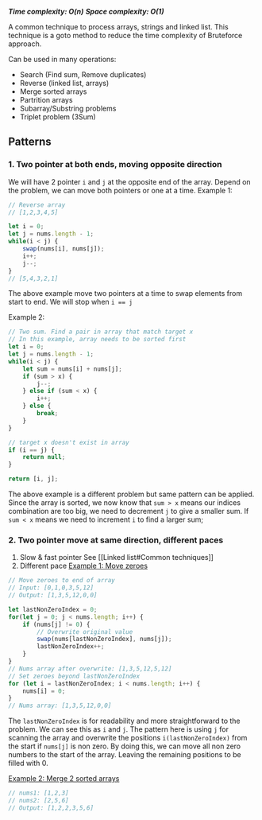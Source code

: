 **_Time complexity: O(n)_**
**_Space complexity: O(1)_**

A common technique to process arrays, strings and linked list. This technique is a goto method to reduce the time complexity of Bruteforce approach.

Can be used in many operations:
- Search (Find sum, Remove duplicates)
- Reverse (linked list, arrays)
- Merge sorted arrays
- Partrition arrays
- Subarray/Substring problems
- Triplet problem (3Sum)

## Patterns
### 1. Two pointer at both ends, moving opposite direction
We will have 2 pointer `i` and `j` at the opposite end of the array. Depend on the problem, we can move both pointers or one at a time.
Example 1:
```typescript
// Reverse array
// [1,2,3,4,5]

let i = 0;
let j = nums.length - 1;
while(i < j) {
	swap(nums[i], nums[j]);
	i++;
	j--;
}
// [5,4,3,2,1]
```
The above example move two pointers at a time to swap elements from start to end. We will stop when `i == j`

Example 2:
```typescript
// Two sum. Find a pair in array that match target x
// In this example, array needs to be sorted first
let i = 0;
let j = nums.length - 1;
while(i < j) {
	let sum = nums[i] + nums[j];
	if (sum > x) {
		j--;
	} else if (sum < x) {
		i++;
	} else {
		break;
	}
}

// target x doesn't exist in array
if (i == j) {
	return null;
}

return [i, j];

```
The above example is a different problem but same pattern can be applied. Since the array is sorted, we now know that `sum > x` means our indices combination are too big, we need to decrement `j` to give a smaller sum. If `sum < x` means we need to increment `i` to find a larger sum;
### 2. Two pointer move at same direction, different paces
1. Slow & fast pointer 
	See [[Linked list#Common techniques]]
2. Different pace
	[Example 1: Move zeroes](https://leetcode.com/problems/move-zeroes/)
```typescript
// Move zeroes to end of array
// Input: [0,1,0,3,5,12]
// Output: [1,3,5,12,0,0]

let lastNonZeroIndex = 0;
for(let j = 0; j < nums.length; i++) {
	if (nums[j] != 0) {
		// Overwrite original value
		swap(nums[lastNonZeroIndex], nums[j]);
		lastNonZeroIndex++;
	}
}
// Nums array after overwrite: [1,3,5,12,5,12]
// Set zeroes beyond lastNonZeroIndex
for (let i = lastNonZeroIndex; i < nums.length; i++) {
	nums[i] = 0;
}
// Nums array: [1,3,5,12,0,0]
```
The `lastNonZeroIndex` is for readability and more straightforward to the problem. We can see this as `i` and `j`. The pattern here is using `j` for scanning the array and overwrite the positions `i(lastNonZeroIndex)` from the start if `nums[j]` is non zero. By doing this, we can move all non zero numbers to the start of the array. Leaving the remaining positions to be filled with 0.

[Example 2: Merge 2 sorted arrays](https://leetcode.com/problems/merge-sorted-array)
```typescript
// nums1: [1,2,3]
// nums2: [2,5,6]
// Output: [1,2,2,3,5,6]


```
